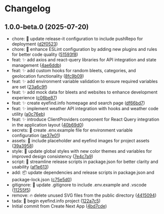 # Changelog

## 1.0.0-beta.0 (2025-07-20)

* chore: 🔧 update release-it configuration to include pushRepo for deployment ([d2f0523](https://github.com/ludoria-app/eyefind.info/commit/d2f0523))
* chore: 🤖 enhance ESLint configuration by adding new plugins and rules for better code quality ([51593f8](https://github.com/ludoria-app/eyefind.info/commit/51593f8))
* feat: ✨ add axios and react-query libraries for API integration and state management ([4ae6ddb](https://github.com/ludoria-app/eyefind.info/commit/4ae6ddb))
* feat: ✨ add custom hooks for random bleets, categories, and geolocation functionality ([8fc9b09](https://github.com/ludoria-app/eyefind.info/commit/8fc9b09))
* feat: ✨ add environment variable validation to ensure required variables are set ([23a6c9f](https://github.com/ludoria-app/eyefind.info/commit/23a6c9f))
* feat: ✨ add mock data for bleets and websites to enhance development experience ([c06be87](https://github.com/ludoria-app/eyefind.info/commit/c06be87))
* feat: ✨ create eyefind.info homepage and search page ([df66bd7](https://github.com/ludoria-app/eyefind.info/commit/df66bd7))
* feat: ✨ implement weather API integration with hooks and weather code utility ([a0c76eb](https://github.com/ludoria-app/eyefind.info/commit/a0c76eb))
* feat: ✨ introduce ClientProviders component for React Query integration in the application layout ([40b69d0](https://github.com/ludoria-app/eyefind.info/commit/40b69d0))
* secrets: 🔐 create .env.example file for environment variable configuration ([ae37e01](https://github.com/ludoria-app/eyefind.info/commit/ae37e01))
* assets: 🍱 include placeholder and eyefind images for project assets ([39a3958](https://github.com/ludoria-app/eyefind.info/commit/39a3958))
* style: 🎨 update global styles with new color themes and variables for improved design consistency ([7e4c7a9](https://github.com/ludoria-app/eyefind.info/commit/7e4c7a9))
* script: 🔨 streamline release scripts in package.json for better clarity and usability ([af1e613](https://github.com/ludoria-app/eyefind.info/commit/af1e613))
* add: 📦 update dependencies and release scripts in package.json and package-lock.json ([c75e5d0](https://github.com/ludoria-app/eyefind.info/commit/c75e5d0))
* gitignore: 🙈 update .gitignore to include .env.example and .vscode ([11255f5](https://github.com/ludoria-app/eyefind.info/commit/11255f5))
* remove: 🔥 delete unused SVG files from the public directory ([4415094](https://github.com/ludoria-app/eyefind.info/commit/4415094))
* tada: 🎉 begin eyefind.info project ([122a7c5](https://github.com/ludoria-app/eyefind.info/commit/122a7c5))
* Initial commit from Create Next App ([4bd7cde](https://github.com/ludoria-app/eyefind.info/commit/4bd7cde))
